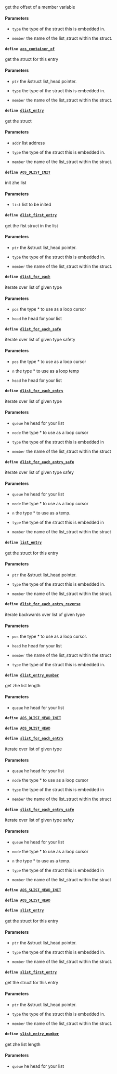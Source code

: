 get the offset of a member variable

#### Parameters
* `type` the type of the struct this is embedded in. 

* `member` the name of the list_struct within the struct.

#### `define `[`aos_container_of`](#list_8h_1ab351f3482972778a52453d4cf00f273c) 

get the struct for this entry 
#### Parameters
* `ptr` the &struct list_head pointer. 

* `type` the type of the struct this is embedded in. 

* `member` the name of the list_struct within the struct.

#### `define `[`dlist_entry`](#list_8h_1aa90e0ac71281846733410d0625524d02) 

get the struct

#### Parameters
* `addr` list address 

* `type` the type of the struct this is embedded in. 

* `member` the name of the list_struct within the struct.

#### `define `[`AOS_DLIST_INIT`](#list_8h_1ad84316f170c0ed94abff6bee5ca3986d) 

init zhe list

#### Parameters
* `list` list to be inited

#### `define `[`dlist_first_entry`](#list_8h_1af1a183b22309a4a18139101e0b8dc5be) 

get the fist struct in the list

#### Parameters
* `ptr` the &struct list_head pointer. 

* `type` the type of the struct this is embedded in. 

* `member` the name of the list_struct within the struct.

#### `define `[`dlist_for_each`](#list_8h_1a85c0c0944bdf6463f332c38d02ee1b69) 

iterate over list of given type

#### Parameters
* `pos` the type * to use as a loop cursor 

* `head` he head for your list

#### `define `[`dlist_for_each_safe`](#list_8h_1a3b0134cd9d9839dbf4188a814fe19bd2) 

iterate over list of given type safety

#### Parameters
* `pos` the type * to use as a loop cursor 

* `n` the type * to use as a loop temp 

* `head` he head for your list

#### `define `[`dlist_for_each_entry`](#list_8h_1ac613bf70e3c79057a81c158113c50455) 

iterate over list of given type

#### Parameters
* `queue` he head for your list 

* `node` the type * to use as a loop cursor 

* `type` the type of the struct this is embedded in 

* `member` the name of the list_struct within the struct

#### `define `[`dlist_for_each_entry_safe`](#list_8h_1a32b2914cd25f6124306ae66c046deb1d) 

iterate over list of given type safey

#### Parameters
* `queue` he head for your list 

* `node` the type * to use as a loop cursor 

* `n` the type * to use as a temp. 

* `type` the type of the struct this is embedded in 

* `member` the name of the list_struct within the struct

#### `define `[`list_entry`](#list_8h_1a26c976b7f654e70df318c1843e5094de) 

get the struct for this entry 
#### Parameters
* `ptr` the &struct list_head pointer. 

* `type` the type of the struct this is embedded in. 

* `member` the name of the list_struct within the struct.

#### `define `[`dlist_for_each_entry_reverse`](#list_8h_1aaa882b0cf8af3cc7245e51a6b1095f4c) 

iterate backwards over list of given type

#### Parameters
* `pos` the type * to use as a loop cursor. 

* `head` he head for your list 

* `member` the name of the list_struct within the struct 

* `type` the type of the struct this is embedded in.

#### `define `[`dlist_entry_number`](#list_8h_1a3f5a888135b513cb5ee39f534842e062) 

get zhe list length

#### Parameters
* `queue` he head for your list

#### `define `[`AOS_DLIST_HEAD_INIT`](#list_8h_1ae00de76a37aadf228d5da0e6295736af) 

#### `define `[`AOS_DLIST_HEAD`](#list_8h_1a6707b3b791b349124111c7c9e5b777dd) 

#### `define `[`slist_for_each_entry`](#list_8h_1a2b49a24c73d18c6175de98419869d1ac) 

iterate over list of given type

#### Parameters
* `queue` he head for your list 

* `node` the type * to use as a loop cursor 

* `type` the type of the struct this is embedded in 

* `member` the name of the list_struct within the struct

#### `define `[`slist_for_each_entry_safe`](#list_8h_1aff7c0edb74de8e67a0c1cc15c4b06e8e) 

iterate over list of given type safey

#### Parameters
* `queue` he head for your list 

* `node` the type * to use as a loop cursor 

* `n` the type * to use as a temp. 

* `type` the type of the struct this is embedded in 

* `member` the name of the list_struct within the struct

#### `define `[`AOS_SLIST_HEAD_INIT`](#list_8h_1afc7b63732b51ec4d92227018f6d71494) 

#### `define `[`AOS_SLIST_HEAD`](#list_8h_1a350fd389591b7bf3da3e81baed9fbbee) 

#### `define `[`slist_entry`](#list_8h_1a7345be2c3717197378d0c294603a92f9) 

get the struct for this entry 
#### Parameters
* `ptr` the &struct list_head pointer. 

* `type` the type of the struct this is embedded in. 

* `member` the name of the list_struct within the struct.

#### `define `[`slist_first_entry`](#list_8h_1af97027b393b390597759c365c6820c0f) 

get the struct for this entry 
#### Parameters
* `ptr` the &struct list_head pointer. 

* `type` the type of the struct this is embedded in. 

* `member` the name of the list_struct within the struct.

#### `define `[`slist_entry_number`](#list_8h_1a6b07c04dad0d85b6e31f4a4cec20d808) 

get zhe list length

#### Parameters
* `queue` he head for your list
